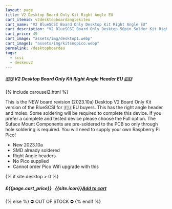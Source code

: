 ```yaml
---
layout: page
title: V2 Desktop Board Only Kit Right Angle EU
cart_itemid: v2desktopboardanglekiteu
cart_name: "V2 BlueSCSI Board Only Desktop Kit Right Angle EU"
cart_description: "V2 BlueSCSI Board Only Desktop 50pin Solder Kit Right Angle - NO Pico"
cart_price: 49
cart_image: "assets/img/desktop1.webp"
cart_image1: "assets/img/kitsnopico.webp"
permalink: /desktopboardeu
tags: 
  - scsi
  - deskeuv2
---
```


##### 🇪🇺 V2 Desktop Board Only Kit Right Angle Header EU 🇪🇺

{% include carousel2.html %}

This is the NEW board revision (2023.10a) Desktop V2 Board Only Kit version of the BlueSCSI for 🇪🇺 EU buyers. This has the right angle header and molex. Some soldering will be required to complete this device. If you prefer a complete and tested device please choose the Full option. The Suface Mount Components are pre-soldered to the PCB so only through hole soldering is required. You will need to supply your own Raspberry Pi Pico!

* New 2023.10a
* SMD already soldered
* Right Angle headers
* No Pico supplied
* Cannot order Pico Wifi upgrade with this

{% if site.desktop > 0 %}
##### £{{page.cart_price}} &nbsp; {{site.icon}}[Add to cart](/cart#{{page.cart_itemid}})
{% else %}
&#9940; OUT OF STOCK &#9940;
{% endif %}